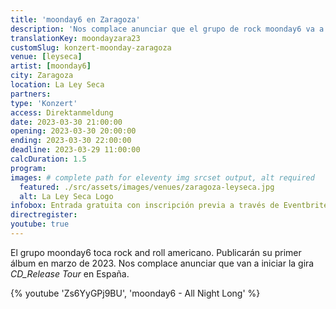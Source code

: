 ```yaml
---
title: 'moonday6 en Zaragoza'
description: 'Nos complace anunciar que el grupo de rock moonday6 va a iniciar la gira CD_Release Tour en España.'
translationKey: moondayzara23
customSlug: konzert-moonday-zaragoza
venue: [leyseca]
artist: [moonday6]
city: Zaragoza
location: La Ley Seca
partners:
type: 'Konzert'
access: Direktanmeldung
date: 2023-03-30 21:00:00
opening: 2023-03-30 20:00:00
ending: 2023-03-30 22:00:00
deadline: 2023-03-29 11:00:00
calcDuration: 1.5
program:
images: # complete path for eleventy img srcset output, alt required
  featured: ./src/assets/images/venues/zaragoza-leyseca.jpg
  alt: La Ley Seca Logo
infobox: Entrada gratuita con inscripción previa a través de Eventbrite.
directregister:
youtube: true
---
```


El grupo moonday6 toca rock and roll americano. Publicarán su primer álbum en marzo de 2023. Nos complace anunciar que van a iniciar la gira _CD_Release Tour_ en España.

{% youtube 'Zs6YyGPj9BU', 'moonday6 - All Night Long' %}
